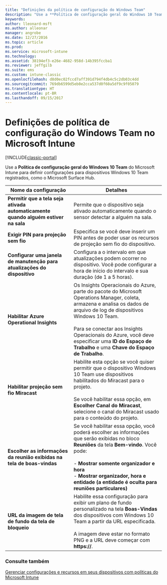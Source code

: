 ```yaml
---
title: "Definições da política de configuração do Windows Team"
description: "Use a **Política de configuração geral do Windows 10 Team** do Microsoft Intune para definir configurações para dispositivos Windows 10 Team registrados, como o Microsoft Surface Hub."
keywords: 
author: lleonard-msft
ms.author: alleonar
manager: angrobe
ms.date: 12/27/2016
ms.topic: article
ms.prod: 
ms.service: microsoft-intune
ms.technology: 
ms.assetid: 38194ef3-e26e-4682-958d-14b395fccba1
ms.reviewer: jeffgilb
ms.suite: ems
ms.custom: intune-classic
ms.openlocfilehash: d8d0ec02fccd7aff391d794f4db4c5c2db03c4dd
ms.sourcegitcommit: 769db6599d5eb0e2cca537d0f60a5df9c9f05079
ms.translationtype: HT
ms.contentlocale: pt-BR
ms.lasthandoff: 09/15/2017
---
```

# <a name="windows-team-configuration-policy-settings-in-microsoft-intune"></a>Definições de política de configuração do Windows Team no Microsoft Intune

[!INCLUDE[classic-portal](../includes/classic-portal.md)]

Use a **Política de configuração geral do Windows 10 Team** do Microsoft Intune para definir configurações para dispositivos Windows 10 Team registrados, como o Microsoft Surface Hub.

|Nome da configuração|Detalhes|
|----------------|-----------|
|**Permitir que a tela seja ativada automaticamente quando alguém estiver na sala**|Permite que o dispositivo seja ativado automaticamente quando o sensor detectar a alguém na sala.|
|**Exigir PIN para projeção sem fio**|Especifica se você deve inserir um PIN antes de poder usar os recursos de projeção sem fio do dispositivo.|
|**Configurar uma janela de manutenção para atualizações do dispositivo**|Configura a o intervalo em que atualizações podem ocorrer no dispositivo. Você pode configurar a hora de início do intervalo e sua duração (de 1 a 5 horas).|
|**Habilitar Azure Operational Insights**|Os Insights Operacionais do Azure, parte do pacote do Microsoft Operations Manager, coleta, armazena e analisa os dados de arquivo de log de dispositivos Windows 10 Team.<br /><br />Para se conectar aos Insights Operacionais do Azure, você deve especificar uma **ID do Espaço de Trabalho** e uma **Chave do Espaço de Trabalho**.|
|**Habilitar projeção sem fio Miracast**|Habilite esta opção se você quiser permitir que o dispositivo Windows 10 Team use dispositivos habilitados do Miracast para o projeto.<br /><br />Se você habilitar essa opção, em **Escolher Canal do Miracast**, selecione o canal do Miracast usado para o conteúdo do projeto.|
|**Escolher as informações da reunião exibidas na tela de boas-vindas**|Se você habilitar essa opção, você poderá escolher as informações que serão exibidas no bloco **Reuniões** da tela **Bem-vindo**. Você pode:<br /><br />-   **Mostrar somente organizador e hora**<br />-   **Mostrar organizador, hora e entidade (a entidade é oculta para reuniões particulares)**|
|**URL da imagem de tela de fundo da tela de bloqueio**|Habilite essa configuração para exibir um plano de fundo personalizado na tela **Boas-Vindas** dos dispositivos com Windows 10 Team a partir da URL especificada.<br /><br />A imagem deve estar no formato PNG e a URL deve começar com **https://**.|


### <a name="see-also"></a>Consulte também
[Gerenciar configurações e recursos em seus dispositivos com políticas do Microsoft Intune](manage-settings-and-features-on-your-devices-with-microsoft-intune-policies.md)

